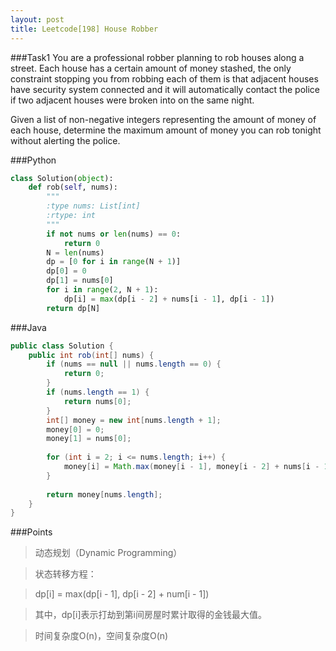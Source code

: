 ```yaml
---
layout: post
title: Leetcode[198] House Robber
---
```

###Task1
You are a professional robber planning to rob houses along a street. Each house has a certain amount of money stashed, the only constraint stopping you from robbing each of them is that adjacent houses have security system connected and it will automatically contact the police if two adjacent houses were broken into on the same night.

Given a list of non-negative integers representing the amount of money of each house, determine the maximum amount of money you can rob tonight without alerting the police.

###Python
```python
class Solution(object):
    def rob(self, nums):
        """
        :type nums: List[int]
        :rtype: int
        """
        if not nums or len(nums) == 0:
            return 0
        N = len(nums)
        dp = [0 for i in range(N + 1)]
        dp[0] = 0
        dp[1] = nums[0]
        for i in range(2, N + 1):
            dp[i] = max(dp[i - 2] + nums[i - 1], dp[i - 1])
        return dp[N]
```
###Java
```java
public class Solution {
    public int rob(int[] nums) {
        if (nums == null || nums.length == 0) {
            return 0;
        }
        if (nums.length == 1) {
            return nums[0];
        }
        int[] money = new int[nums.length + 1];
        money[0] = 0;
        money[1] = nums[0];
        
        for (int i = 2; i <= nums.length; i++) {
            money[i] = Math.max(money[i - 1], money[i - 2] + nums[i - 1]);
        }
        
        return money[nums.length];
    }
}
```
###Points
> 动态规划（Dynamic Programming）

> 状态转移方程：

> dp[i] = max(dp[i - 1], dp[i - 2] + num[i - 1])

> 其中，dp[i]表示打劫到第i间房屋时累计取得的金钱最大值。

> 时间复杂度O(n)，空间复杂度O(n)
